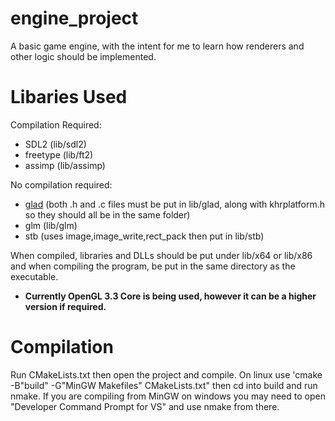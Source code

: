 # engine_project
A basic game engine, with the intent for me to learn how renderers and other logic should be implemented.

# Libaries Used
Compilation Required:
- SDL2 (lib/sdl2)
- freetype (lib/ft2)
- assimp (lib/assimp)

No compilation required:
- [glad](https://glad.dav1d.de/) (both .h and .c files must be put in lib/glad, along with khrplatform.h so they should all be in the same folder)
- glm (lib/glm)
- stb (uses image,image_write,rect_pack then put in lib/stb)

When compiled, libraries and DLLs should be put under lib/x64 or lib/x86 and when compiling the program, be put in the same directory as the executable.

- **Currently OpenGL 3.3 Core is being used, however it can be a higher version if required.**

# Compilation
Run CMakeLists.txt then open the project and compile.
On linux use 'cmake -B"build" -G"MinGW Makefiles" CMakeLists.txt" then cd into build and run nmake.
If you are compiling from MinGW on windows you may need to open "Developer Command Prompt for VS" and use nmake from there.
